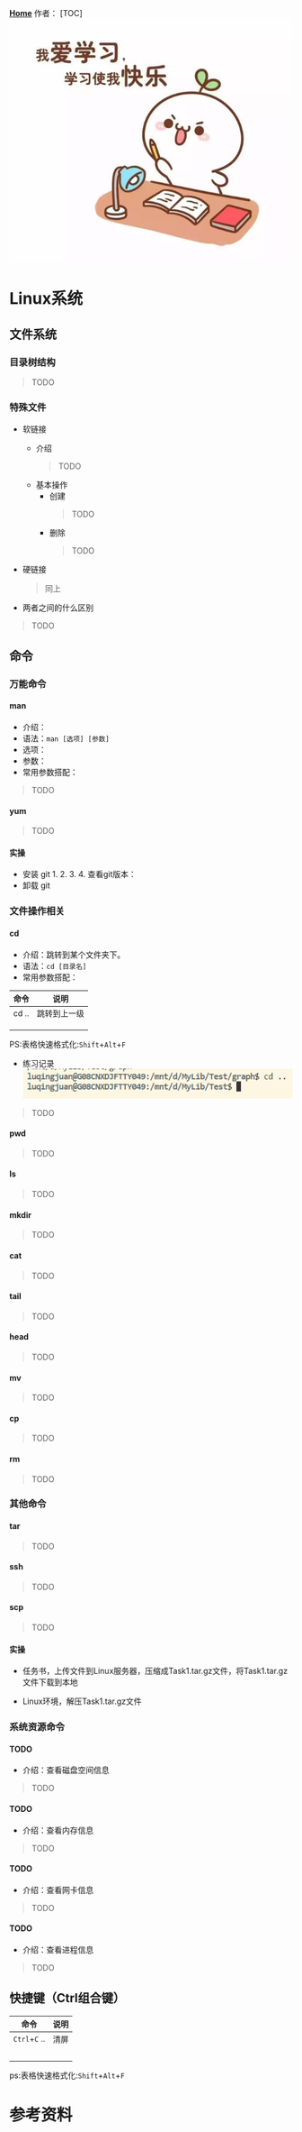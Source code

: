 **[Home](../../Menu.md)**
作者：
[TOC]
![](image/Linux/study.jpg)
# Linux系统
## 文件系统
### 目录树结构
>TODO
### 特殊文件
* 软链接
  * 介绍
    >TODO
  * 基本操作
    * 创建
        >TODO
    * 删除
        >TODO
* 硬链接
  >同上

* 两者之间的什么区别
>TODO

## 命令
### 万能命令
#### man
* 介绍：
* 语法：`man [选项] [参数]`
* 选项：
* 参数：
* 常用参数搭配：
>TODO
#### yum
>TODO

#### 实操
* 安装 git
  1. 
  2. 
  3. 
  4. 查看git版本：
* 卸载 git

### 文件操作相关
#### cd
* 介绍：跳转到某个文件夹下。
* 语法：`cd [目录名]`
* 常用参数搭配：

| 命令  | 说明         |
| ----- | ------------ |
| cd .. | 跳转到上一级 |
|       |              |
|       |              |
|       |              |
PS:表格快速格式化:`Shift`+`Alt`+`F`

* 练习记录
![](image/Linux/cd/1.png)
>TODO
#### pwd
>TODO
#### ls
>TODO
#### mkdir
>TODO
#### cat
>TODO
#### tail
>TODO
#### head
>TODO
#### mv
>TODO
#### cp
>TODO
#### rm
>TODO
### 其他命令
#### tar
>TODO
#### ssh
>TODO
#### scp
>TODO
#### 实操
* 任务书，上传文件到Linux服务器，压缩成Task1.tar.gz文件，将Task1.tar.gz文件下载到本地

* Linux环境，解压Task1.tar.gz文件

### 系统资源命令
#### TODO
* 介绍：查看磁盘空间信息
>TODO
#### TODO
* 介绍：查看内存信息
>TODO
#### TODO
* 介绍：查看网卡信息
>TODO
#### TODO
* 介绍：查看进程信息
>TODO
## 快捷键（Ctrl组合键）
| 命令          | 说明 |
| ------------- | ---- |
| `Ctrl`+`C` .. | 清屏 |
|               |      |
|               |      |
|               |      |
|               |      |
|               |      |
ps:表格快速格式化:`Shift`+`Alt`+`F`


# 参考资料